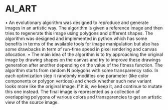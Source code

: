 # AI_ART
• An evolutionary algorithm was designed to reproduce and generate images in an artistic way. The algorithm
is given a reference image and then tries to regenerate this image using polygons and different shapes. The
algorithm was designed and implemented in python which has some benefits in terms of the available tools
for image manipulation but also has some drawbacks in term of run-time speed in pixel rendering and canvas
allocation.
• The main idea of the algorithm is to try approaching the original image by drawing shapes on the canvas and
try to improve these drawings generation after another depending on the value of the fitness function. The
algorithm starts from random N polygons with some transparency ratio. In each optimization step it randomly
modifies one parameter (like color components or polygon vertices) and check whether such new variant looks
more like the original image. If it is, we keep it, and continue to mutate this one instead. The final image is
represented as a collection of overlapping polygons of various colors and transparencies to get an artistic view
of the source image.

